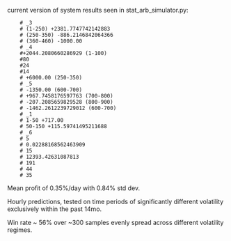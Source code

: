 current version of system results seen in stat_arb_simulator.py:

        # _3
        # (1-250) +2381.7747742142883
        # (250-350) -886.2146842064366
        # (360-460) -1000.00
        # _4 
        #+2044.2080660286929 (1-100)
        #80
        #24
        #14
        # +6000.00 (250-350)
        # _5
        # -1350.00 (600-700)
        # +967.7458176597763 (700-800)
        # -207.2085659829528 (800-900)
        # -1462.2612239729012 (600-700)
        # _1
        # 1-50 +717.00
        # 50-150 +115.59741495211688
        # _6
        # 5
        # 0.02288168562463909
        # 15
        # 12393.42631087813
        # 191
        # 44
        # 35


Mean profit of 0.35%/day with 0.84% std dev.

Hourly predictions, tested on time periods of significantly different volatility exclusively within the past 14mo.

Win rate ~ 56% over ~300 samples evenly spread across different volatility regimes.
